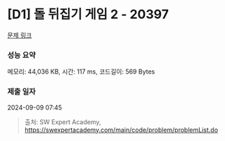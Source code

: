 # [D1] 돌 뒤집기 게임 2 - 20397 

[문제 링크](https://swexpertacademy.com/main/code/problem/problemDetail.do?contestProbId=AY3o7m4axawDFAUZ) 

### 성능 요약

메모리: 44,036 KB, 시간: 117 ms, 코드길이: 569 Bytes

### 제출 일자

2024-09-09 07:45



> 출처: SW Expert Academy, https://swexpertacademy.com/main/code/problem/problemList.do